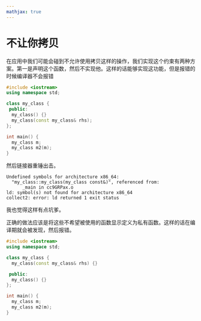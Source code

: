 ```yaml
---
mathjax: true
---
```


# 不让你拷贝
 在应用中我们可能会碰到不允许使用拷贝这样的操作，我们实现这个约束有两种方案。第一是声明这个函数，然后不实现他。这样的话能够实现这功能，但是报错的时候编译器不会报错
```cpp
#include <iostream>
using namespace std;

class my_class {
 public:
  my_class() {}
  my_class(const my_class& rhs);
};

int main() { 
  my_class m;
  my_class m2(m);
}
```
然后链接器重锤出击。
```
Undefined symbols for architecture x86_64:
  "my_class::my_class(my_class const&)", referenced from:
      _main in cc9GRPax.o
ld: symbol(s) not found for architecture x86_64
collect2: error: ld returned 1 exit status
```
 我也觉得这样有点坑爹。
<!---more-->
 正确的做法应该是将这些不希望被使用的函数显示定义为私有函数。这样的话在编译期就会被发现，然后报错。
```cpp
#include <iostream>
using namespace std;

class my_class {
  my_class(const my_class& rhs) {}

 public:
  my_class() {}
};

int main() {
  my_class m;
  my_class m2(m);
}
```